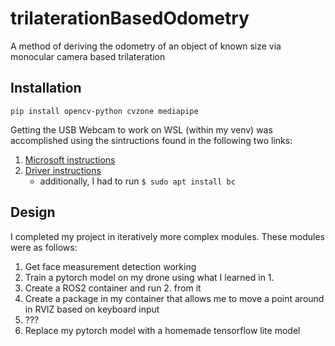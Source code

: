 # trilaterationBasedOdometry
A method of deriving the odometry of an object of known size via monocular camera based trilateration

## Installation
```
pip install opencv-python cvzone mediapipe
```

Getting the USB Webcam to work on WSL (within my venv) was accomplished using the sintructions found 
in the following two links: 
1. [Microsoft instructions](https://learn.microsoft.com/en-us/windows/wsl/connect-usb)
2. [Driver instructions](https://www.youtube.com/watch?v=t_YnACEPmrM&ab_channel=AgileDevArt)
    - additionally, I had to run `$ sudo apt install bc`

## Design
I completed my project in iteratively more complex modules. These modules were as follows:
1. Get face measurement detection working
2. Train a pytorch model on my drone using what I learned in 1.
3. Create a ROS2 container and run 2. from it
4. Create a package in my container that allows me to move a point around in RVIZ based on keyboard input
5. ???
6. Replace my pytorch model with a homemade tensorflow lite model